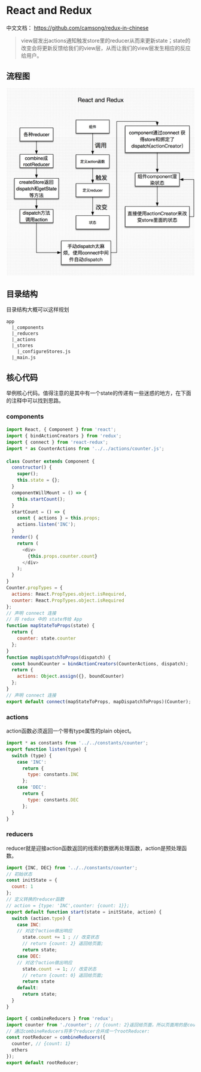 # React and Redux

中文文档： <https://github.com/camsong/redux-in-chinese>

> view层发出actions通知触发store里的reducer从而来更新state；state的改变会将更新反馈给我们的view层，从而让我们的view层发生相应的反应给用户。

## 流程图

![pic-1](/_static/basic/framework/react.png)

## 目录结构

目录结构大概可以这样规划

```
app
  |_components
  |_reducers
  |_actions
  |_stores
    |_configureStores.js
  |_main.js
```

## 核心代码

举例核心代码。值得注意的是其中有一个state的传递有一些迷惑的地方，在下面的注释中可以找到思路。

### components
```js
import React, { Component } from 'react';
import { bindActionCreators } from 'redux';
import { connect } from 'react-redux';
import * as CounterActions from '../../actions/counter.js';

class Counter extends Component {
  constructor() {
    super();
    this.state = {};
  }
  componentWillMount = () => {
    this.startCount();
  }
  startCount = () => {
    const { actions } = this.props;
    actions.listen('INC');
  }
  render() {
    return (
      <div>
        {this.props.counter.count}
      </div>
    );
  }
}
Counter.propTypes = {
  actions: React.PropTypes.object.isRequired,
  counter: React.PropTypes.object.isRequired
};
// 声明 connect 连接
// 将 redux 中的 state传给 App
function mapStateToProps(state) {
  return {
    counter: state.counter
  };
}
function mapDispatchToProps(dispatch) {
  const boundCounter = bindActionCreators(CounterActions, dispatch);
  return {
    actions: Object.assign({}, boundCounter)
  };
}
// 声明 connect 连接
export default connect(mapStateToProps, mapDispatchToProps)(Counter);
```

### actions

action函数必须返回一个带有type属性的plain object。

```js
import * as constants from '../../constants/counter';
export function listen(type) {
  switch (type) {
    case 'INC':
      return {
        type: constants.INC
      };
    case 'DEC':
      return {
        type: constants.DEC
      };
  }
}
```

### reducers

reducer就是迎接action函数返回的线索的数据再处理函数，action是预处理函数。

```js
import {INC, DEC} from '../../constants/counter';
// 初始状态
const initState = {
  count: 1
};
// 定义转换的reducer函数
// action = {type: 'INC',counter: {count: 1}};
export default function start(state = initState, action) {
  switch (action.type) {
    case INC:
    // 对这个action做出响应
      state.count += 1 ; // 改变状态
      // return {count: 2} 返回给页面;
      return state;
    case DEC:
    // 对这个action做出响应
      state.count -= 1; // 改变状态
      // return {count: 0} 返回给页面;
      return state
    default:
      return state;
  }
}
```

```js
import { combineReducers } from 'redux';
import counter from './counter'; // {count: 2}返回给页面，所以页面用的是counter.count获取数据2
// 通过combineReducers将多个reducer合并成一个rootReducer:
const rootReducer = combineReducers({
  counter, // {count: 1}
  others
});
export default rootReducer;
```
